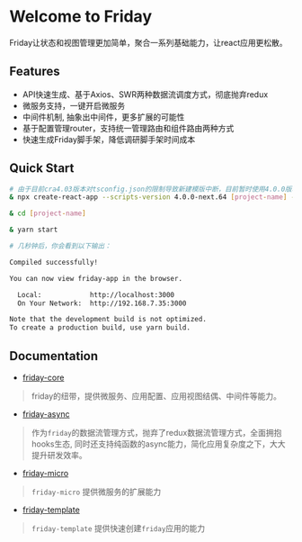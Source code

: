 
# Welcome to Friday
Friday让状态和视图管理更加简单，聚合一系列基础能力，让react应用更松散。

## Features
- API快速生成、基于Axios、SWR两种数据流调度方式，彻底抛弃redux
- 微服务支持，一键开启微服务
- 中间件机制, 抽象出中间件，更多扩展的可能性
- 基于配置管理router，支持统一管理路由和组件路由两种方式
- 快速生成Friday脚手架，降低调研脚手架时间成本

## Quick Start

```bash
# 由于目前cra4.03版本对tsconfig.json的限制导致新建模版中断，目前暂时使用4.0.0版本
& npx create-react-app --scripts-version 4.0.0-next.64 [project-name] --template friday-library

& cd [project-name]

& yarn start

# 几秒钟后，你会看到以下输出： 

Compiled successfully!

You can now view friday-app in the browser.

  Local:            http://localhost:3000
  On Your Network:  http://192.168.7.35:3000

Note that the development build is not optimized.
To create a production build, use yarn build.

```

## Documentation
* [friday-core](https://github.com/fridaymarket/friday/blob/main/packages/friday-core/README.md) 
> friday的纽带，提供微服务、应用配置、应用视图结偶、中间件等能力。


* [friday-async](https://github.com/fridaymarket/friday/blob/main/packages/friday-async/README.md) 
> 作为`friday`的数据流管理方式，抛弃了redux数据流管理方式，全面拥抱hooks生态, 同时还支持纯函数的async能力，简化应用复杂度之下，大大提升研发效率。

* [friday-micro](https://github.com/fridaymarket/friday/blob/main/packages/friday-micro/README.md) 
> `friday-micro` 提供微服务的扩展能力

* [friday-template](https://github.com/fridaymarket/friday/blob/main/packages/friday-template/README.md)

> `friday-template` 提供快速创建`friday`应用的能力







